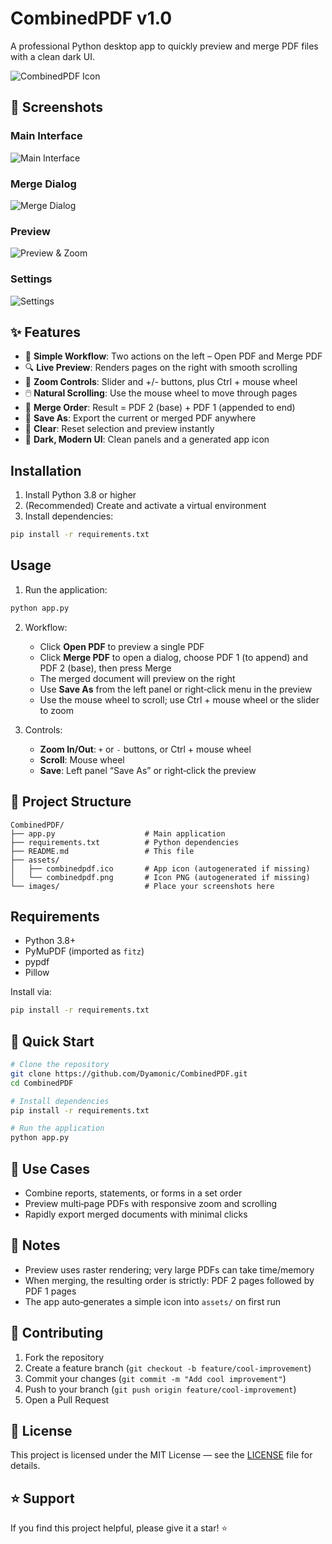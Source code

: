 # CombinedPDF v1.0

A professional Python desktop app to quickly preview and merge PDF files with a clean dark UI.

![CombinedPDF Icon](assets/combinedpdf.png)

## 📸 Screenshots

### Main Interface
![Main Interface](assets/Interface.png)

### Merge Dialog
![Merge Dialog](assets/Merge_Inferface.png)

### Preview
![Preview & Zoom](assets/Fully_Interface.png)

### Settings
![Settings](assets/Setting_Interface.png)

## ✨ Features

- 🧭 **Simple Workflow**: Two actions on the left – Open PDF and Merge PDF
- 🔍 **Live Preview**: Renders pages on the right with smooth scrolling
- 🔎 **Zoom Controls**: Slider and +/- buttons, plus Ctrl + mouse wheel
- 🖱️ **Natural Scrolling**: Use the mouse wheel to move through pages
- 📎 **Merge Order**: Result = PDF 2 (base) + PDF 1 (appended to end)
- 💾 **Save As**: Export the current or merged PDF anywhere
- 🧼 **Clear**: Reset selection and preview instantly
- 🎨 **Dark, Modern UI**: Clean panels and a generated app icon

## Installation

1. Install Python 3.8 or higher
2. (Recommended) Create and activate a virtual environment
3. Install dependencies:

```bash
pip install -r requirements.txt
```

## Usage

1. Run the application:

```bash
python app.py
```

2. Workflow:
   - Click **Open PDF** to preview a single PDF
   - Click **Merge PDF** to open a dialog, choose PDF 1 (to append) and PDF 2 (base), then press Merge
   - The merged document will preview on the right
   - Use **Save As** from the left panel or right‑click menu in the preview
   - Use the mouse wheel to scroll; use Ctrl + mouse wheel or the slider to zoom

3. Controls:
   - **Zoom In/Out**: `+` or `-` buttons, or Ctrl + mouse wheel
   - **Scroll**: Mouse wheel
   - **Save**: Left panel “Save As” or right‑click the preview

## 📁 Project Structure

```
CombinedPDF/
├── app.py                    # Main application
├── requirements.txt          # Python dependencies
├── README.md                 # This file
├── assets/
│   ├── combinedpdf.ico       # App icon (autogenerated if missing)
│   └── combinedpdf.png       # Icon PNG (autogenerated if missing)
└── images/                   # Place your screenshots here
```

## Requirements

- Python 3.8+
- PyMuPDF (imported as `fitz`)
- pypdf
- Pillow

Install via:

```bash
pip install -r requirements.txt
```

## 🚀 Quick Start

```bash
# Clone the repository
git clone https://github.com/Dyamonic/CombinedPDF.git
cd CombinedPDF

# Install dependencies
pip install -r requirements.txt

# Run the application
python app.py
```

## 🎯 Use Cases

- Combine reports, statements, or forms in a set order
- Preview multi‑page PDFs with responsive zoom and scrolling
- Rapidly export merged documents with minimal clicks

## 📝 Notes

- Preview uses raster rendering; very large PDFs can take time/memory
- When merging, the resulting order is strictly: PDF 2 pages followed by PDF 1 pages
- The app auto‑generates a simple icon into `assets/` on first run

## 🤝 Contributing

1. Fork the repository
2. Create a feature branch (`git checkout -b feature/cool-improvement`)
3. Commit your changes (`git commit -m "Add cool improvement"`)
4. Push to your branch (`git push origin feature/cool-improvement`)
5. Open a Pull Request

## 📄 License

This project is licensed under the MIT License — see the [LICENSE](LICENSE) file for details.

## ⭐ Support

If you find this project helpful, please give it a star! ⭐


